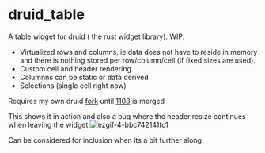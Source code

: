 # druid_table

A table widget for druid ( the rust widget library). WIP.

* Virtualized rows and columns, ie data does not have to reside in memory and there is nothing stored per row/column/cell (if fixed sizes are used).
* Custom cell and header rendering
* Columnns can be static or data derived
* Selections (single cell right now)

Requires my own druid [fork](https://github.com/rjwittams/druid) until [1108](https://github.com/linebender/druid/pull/1108) is merged

This shows it in action and also a bug where the header resize continues when leaving the widget
![ezgif-4-bbc742141fc1](https://user-images.githubusercontent.com/752137/89051955-e7e8f280-d34c-11ea-85ca-175f3e291ced.gif)

Can be considered for inclusion when its a bit further along.
